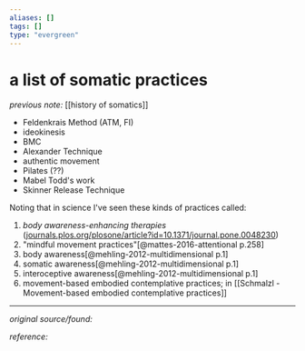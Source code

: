 ```yaml
---
aliases: []
tags: []
type: "evergreen"
---
```


# a list of somatic practices

_previous note:_ [[history of somatics]]

- Feldenkrais Method (ATM, FI)
- ideokinesis
- BMC
- Alexander Technique
- authentic movement
- Pilates (??)
- Mabel Todd's work
- Skinner Release Technique


Noting that in science I've seen these kinds of practices called:
1. _body awareness-enhancing therapies_ ([journals.plos.org/plosone/article?id=10.1371/journal.pone.0048230](https://journals.plos.org/plosone/article?id=10.1371/journal.pone.0048230))
2. "mindful movement practices"[@mattes-2016-attentional p.258]
3. body awareness[@mehling-2012-multidimensional p.1]
4. somatic awareness[@mehling-2012-multidimensional p.1]
5. interoceptive awareness[@mehling-2012-multidimensional p.1]
6. movement-based embodied contemplative practices; in [[Schmalzl - Movement-based embodied contemplative practices]]

---

_original source/found:_ 

_reference:_ 



